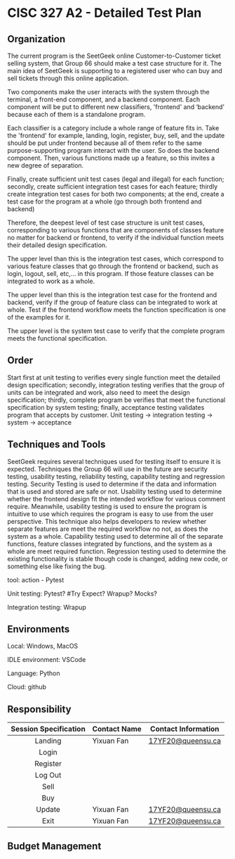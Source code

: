 # CISC 327 A2 - Detailed Test Plan

## Organization 

The current program is the SeetGeek online Customer-to-Customer ticket selling system, that Group 66 should make a test case structure for it. The main idea of SeetGeek is supporting to a registered user who can buy and sell tickets through this online application. 

Two components make the user interacts with the system through the terminal, a front-end component, and a backend component. Each component will be put to different new classifiers, 'frontend' and ‘backend' because each of them is a standalone program. 

Each classifier is a category include a whole range of feature fits in. Take the 'frontend' for example, landing, login, register, buy, sell, and the update should be put under frontend because all of them refer to the same purpose-supporting program interact with the user. So does the backend component. Then, various functions made up a feature, so this invites a new degree of separation. 

Finally, create sufficient unit test cases (legal and illegal) for each function; secondly, create sufficient integration test cases for each feature; thirdly create integration test cases  for both two components;  at the end, create a test case for the program at a whole (go through both frontend and backend)

Therefore, the deepest level of test case structure is unit test cases, corresponding to various functions that are components of classes feature no matter for backend or frontend, to verify if the individual function meets their detailed design specification.

The upper level than this is the integration test cases,  which correspond to various feature classes that go through the frontend or backend, such as login, logout, sell, etc,... in this program. If those feature classes can be integrated to work as a whole.

The upper level than this is the integration test case for the frontend and backend, verify if the group of feature class can be integrated to work at whole. Test if the frontend workflow meets the function specification is one of the examples for it. 

The upper level is the system test case to verify that the complete program meets the functional specification.

## Order

Start first at unit testing to verifies every single function meet the detailed design specification; secondly, integration testing verifies that the group of units can be integrated and work, also need to meet the design specification; thirdly, complete program be verifies that meet the functional specification by system testing; finally, acceptance testing validates program that accepts by customer. 
Unit testing -> integration testing -> system -> acceptance

## Techniques and Tools

SeetGeek requires several techniques used for testing itself to ensure it is expected. Techniques the Group 66 will use in the future are security testing, usability testing, reliability testing, capability testing and regression testing. Security Testing is used to determine if the data and information that is used and stored are safe or not. Usability testing used to determine whether the frontend design fit the intended workflow for various comment require. Meanwhile, usability testing is used to ensure the program is intuitive to use which requires the program is easy to use from the user perspective. This technique also helps developers to review whether separate features are meet the required workflow no not, as does the system as a whole. Capability testing used to determine all of the separate functions, feature classes integrated by functions, and the system as a whole are meet required function. Regression testing used to determine the existing functionality is stable though code is changed, adding new code, or something else like fixing the bug.


tool: action - Pytest

Unit testing: Pytest? #Try Expect? Wrapup? Mocks?

Integration testing: Wrapup 


## Environments

Local: Windows, MacOS

IDLE environment: VSCode

Language: Python

Cloud: github



## Responsibility

   |                        Session Specification                         |  Contact Name                                               | Contact Information                                               |
 | :----------------------------------------------------------: | ------------------------------------------------------------ | ------------------------------------------------------------ |
 |  Landing   | Yixuan Fan  |     17YF20@queensu.ca           |
 |  Login   |   |                |
 |  Register   |   |                |
 |  Log Out   |   |                |
 |  Sell   |   |                |
 |  Buy   |   |                |
 |  Update   | Yixuan Fan |       17YF20@queensu.ca         |
 |  Exit   | Yixuan Fan |        17YF20@queensu.ca       |



## Budget Management


